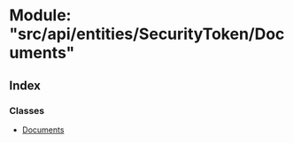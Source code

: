 # Module: "src/api/entities/SecurityToken/Documents"

## Index

### Classes

* [Documents](../classes/_src_api_entities_securitytoken_documents_.documents.md)
